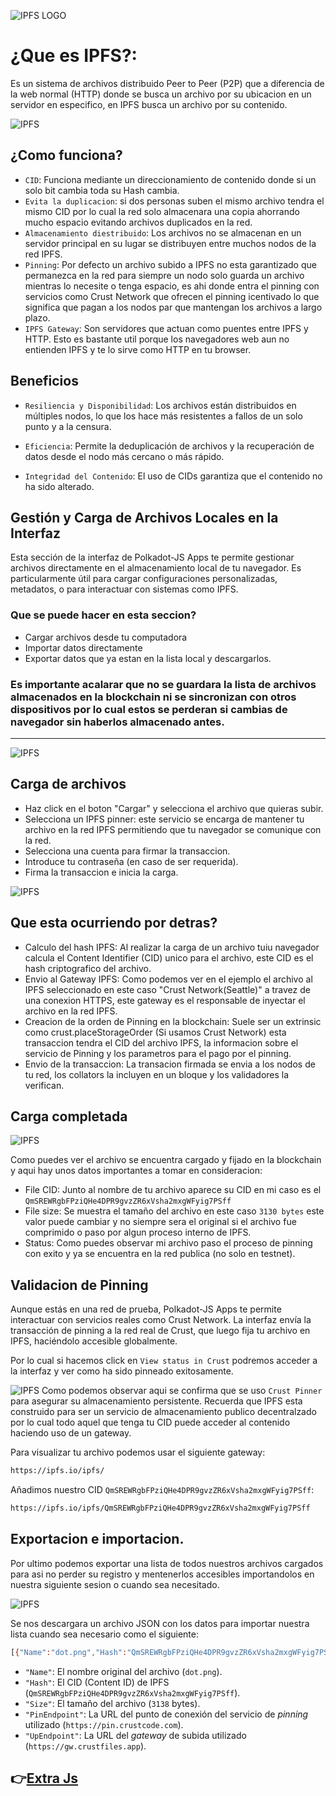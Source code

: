 ![IPFS LOGO](/img/IPFS.png)

# ¿Que es IPFS?:

Es un sistema de archivos distribuido Peer to Peer (P2P) que a diferencia de la web normal (HTTP) donde se busca un archivo por su ubicacion en un servidor en especifico, en IPFS busca un archivo por su contenido.

![IPFS](/img/ClienteServidorVsIPFS.png)

## ¿Como funciona?
* `CID`: Funciona mediante un direccionamiento de contenido donde si un solo bit cambia toda su Hash cambia.
* `Evita la duplicacion`: si dos personas suben el mismo archivo tendra el mismo CID por lo cual la red solo almacenara una copia ahorrando mucho espacio evitando archivos duplicados en la red.
* `Almacenamiento diestribuido`: Los archivos no se almacenan en un servidor principal en su lugar se distribuyen entre muchos nodos de la red IPFS.
* `Pinning`: Por defecto un archivo subido a IPFS no esta garantizado que permanezca en la red para siempre un nodo solo guarda un archivo mientras lo necesite o tenga espacio, es ahi donde entra el pinning con servicios como Crust Network que ofrecen el pinning icentivado lo que significa que pagan a los nodos par que mantengan los archivos a largo plazo.
* `IPFS Gateway`: Son servidores que actuan como puentes entre IPFS y HTTP. Esto es bastante util porque los navegadores web aun no entienden IPFS y te lo sirve como HTTP en tu browser.
## Beneficios

* `Resiliencia y Disponibilidad`: Los archivos están distribuidos en múltiples nodos, lo que los hace más resistentes a fallos de un solo punto y a la censura.

* `Eficiencia`: Permite la deduplicación de archivos y la recuperación de datos desde el nodo más cercano o más rápido.

* `Integridad del Contenido`: El uso de CIDs garantiza que el contenido no ha sido alterado.

##  Gestión y Carga de Archivos Locales en la Interfaz

Esta sección de la interfaz de Polkadot-JS Apps te permite gestionar archivos directamente en el almacenamiento local de tu navegador. Es particularmente útil para cargar configuraciones personalizadas, metadatos, o para interactuar con sistemas como IPFS.

### Que se puede hacer en esta seccion?
* Cargar archivos desde tu computadora 
* Importar datos directamente
* Exportar datos que ya estan en la lista local y descargarlos.
### Es importante acalarar que no se guardara la lista de archivos almacenados en la blockchain ni se sincronizan con otros dispositivos por lo cual estos se perderan si cambias de navegador sin haberlos almacenado antes.
--- 

![IPFS](/img/ipfsDot.png)

## Carga de archivos
* Haz click en el boton "Cargar" y selecciona el archivo que quieras subir.
* Selecciona un IPFS pinner: este servicio se encarga de mantener tu archivo en la red IPFS permitiendo que tu navegador se comunique con la red.
* Selecciona una cuenta para firmar la transaccion.
* Introduce tu contraseña (en caso de ser requerida).
* Firma la transaccion e inicia la carga.

![IPFS](/img/IPFSUpload.png)

## Que esta ocurriendo por detras?
* Calculo del hash IPFS: Al realizar la carga de un archivo tuiu navegador calcula el Content Identifier (CID) unico para el archivo, este CID es el hash criptografico del archivo.
* Envio al Gateway IPFS: Como podemos ver en el ejemplo el archivo al IPFS seleccionado en este caso "Crust Network(Seattle)" a travez de una conexion HTTPS, este gateway es el responsable de inyectar el archivo en la red IPFS.
* Creacion de la orden de Pinning en la blockchain: Suele ser un extrinsic como crust.placeStorageOrder (Si usamos Crust Network) esta transaccion tendra el CID del archivo IPFS, la informacion sobre el servicio de Pinning y los parametros para el pago por el pinning.
* Envio de la transaccion: La transacion firmada se envia a los nodos de tu red, los collators la incluyen en un bloque y los validadores la verifican.



## Carga completada

![IPFS](/img/IPFSdash.png)


Como puedes ver el archivo se encuentra cargado y fijado en la blockchain y aqui hay unos datos importantes a tomar en consideracion:
* File CID: Junto al nombre de tu archivo aparece su CID en mi caso es el `QmSREWRgbFPziQHe4DPR9gvzZR6xVsha2mxgWFyig7PSff`
* File size: Se muestra el tamaño del archivo en este caso `3130 bytes` este valor puede cambiar y no siempre sera el original si el archivo fue comprimido o paso por algun proceso interno de IPFS.
* Status: Como puedes observar mi archivo paso el proceso de pinning con exito y ya se encuentra en la red publica (no solo en testnet).

## Validacion de Pinning
Aunque estás en una red de prueba, Polkadot-JS Apps te permite interactuar con servicios reales como Crust Network. La interfaz envía la transacción de pinning a la red real de Crust, que luego fija tu archivo en IPFS, haciéndolo accesible globalmente.

Por lo cual si hacemos click en `View status in Crust` podremos acceder a la interfaz y ver como ha sido pinneado exitosamente.

![IPFS](/img/IPFSdash.png)
Como podemos observar aqui se confirma que se uso `Crust Pinner` para asegurar su almacenamiento persistente.
Recuerda que IPFS esta construido para ser un servicio de almacenamiento publico decentralzado por lo cual todo aquel que tenga tu CID puede acceder al contenido haciendo uso de un gateway.

Para visualizar tu archivo podemos usar el siguiente gateway:
```bash
https://ipfs.io/ipfs/
``` 
Añadimos nuestro CID `QmSREWRgbFPziQHe4DPR9gvzZR6xVsha2mxgWFyig7PSff`:
```bash
https://ipfs.io/ipfs/QmSREWRgbFPziQHe4DPR9gvzZR6xVsha2mxgWFyig7PSff
``` 

## Exportacion e importacion.
Por ultimo podemos exportar una lista de todos nuestros archivos cargados para asi no perder su registro y mentenerlos accesibles importandolos en nuestra siguiente sesion o cuando sea necesitado.

![IPFS](/img/IPFSExport.png)

Se nos descargara un archivo JSON con los datos para importar nuestra lista cuando sea necesario como el siguiente: 

```bash
[{"Name":"dot.png","Hash":"QmSREWRgbFPziQHe4DPR9gvzZR6xVsha2mxgWFyig7PSff","Size":"3138","PinEndpoint":"https://pin.crustcode.com","UpEndpoint":"https://gw.crustfiles.app"}]
``` 
* `"Name"`: El nombre original del archivo (`dot.png`).
* `"Hash"`: El CID (Content ID) de IPFS (`QmSREWRgbFPziQHe4DPR9gvzZR6xVsha2mxgWFyig7PSff`).
* `"Size"`: El tamaño del archivo (`3138` bytes).
* `"PinEndpoint"`: La URL del punto de conexión del servicio de *pinning* utilizado (`https://pin.crustcode.com`).
* `"UpEndpoint"`: La URL del *gateway* de subida utilizado (`https://gw.crustfiles.app`).

👉[Extra Js](/recursos/cap_6(JavaScript).md)
--- 